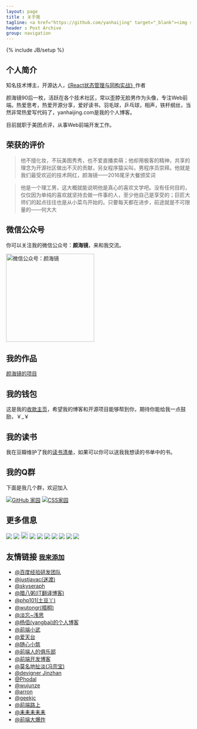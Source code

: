 ```yaml
---
layout: page
title : 关于我
tagline: <a href="https://github.com/yanhaijing" target="_blank"><img src="https://img.shields.io/badge/程序员-前端工程师-brightgreen.svg" alt="程序员-前端工程师"></a> <a href="/spring/" target="_blank"><img src="https://img.shields.io/badge/诗人-业余-blue.svg" alt="诗人-业余"></a>
header : Post Archive
group: navigation
---
```

{% include JB/setup %}

## 个人简介
知名技术博主，开源达人，[《React状态管理与同构实战》](https://item.jd.com/12403508.html)作者

颜海镜90后一枚，活跃在各个技术社区，常以歪脖无脸男作为头像，专注Web前端。热爱思考，热爱开源分享，爱好读书，羽毛球，乒乓球，相声，铁杆纲丝，当然非常热爱写代码了，yanhaijing.com是我的个人博客。

目前就职于美团点评，从事Web前端开发工作。

## 荣获的评价
> 他不擅化妆，不玩美图秀秀，也不爱直播卖萌；他却用极客的精神，共享的理念为开源社区做出不灭的贡献，另女程序猿尖叫，男程序员崇拜。他就是我们最受欢迎的技术网红，颜海镜——2016尾牙大餐颁奖词

> 他是一个理工男，这大概就能说明他是真心的喜欢文学吧。没有任何目的，仅仅因为单纯的喜欢就坚持去做一件事的人，至少他自己是享受的；巨匠大师们的起点往往也是从小菜鸟开始的。只要每天都在进步，前途就是不可限量的——何大大

## 微信公众号
你可以关注我的微信公众号：**颜海镜**，来和我交流。

<img src="{{ HOME_PATH }}img/weixin-open.jpg" alt="微信公众号：颜海镜" width="240" height="240">

## 我的作品 
<a target="_blank" href="/myProject/" title="我的作品">颜海镜的项目</a>

## 我的钱包
这是我的[收款主页](/mywallet/)，希望我的博客和开源项目能够帮到你，期待你能给我一点鼓励，￥_￥

## 我的读书
我在豆瓣维护了我的[读书清单](https://book.douban.com/people/yanhaijing/)，如果可以你可以送我我想读的书单中的书。

## 我的Q群 
下面是我几个群，欢迎加入

<a target="_blank" href="http://url.cn/OZZ7bw" rel="nofollow"><img border="0" src="//pub.idqqimg.com/wpa/images/group.png" alt="GitHub 家园" title="GitHub 家园"></a>
<a target="_blank" href="http://url.cn/OXkoEC" rel="nofollow"><img border="0" src="//pub.idqqimg.com/wpa/images/group.png" alt="CSS家园" title="CSS家园"></a>

## 更多信息
<a href="https://github.com/yanhaijing" title="我在GitHub" target="_blank"><img src="{{ HOME_PATH }}img/auth-github.png"></a>
<a href="http://weibo.com/yanhaijing1234" title="我在微博" target="_blank" rel="nofollow"><img src="{{ HOME_PATH }}img/auth-weibo.png"></a>
<a href="https://juejin.im/user/56848f1d60b2fa064c24a4fd" title="我在掘金" target="_blank" rel="nofollow"><img src="{{ HOME_PATH }}img/juejin.png" width="20" height="20"></a>
<a href="https://twitter.com/yanhaijing" title="我在推特" target="_blank" rel="nofollow"><img src="{{ HOME_PATH }}img/twitter.png"></a>
<a href="http://www.douban.com/people/yanhaijing/" title="我在豆瓣" target="_blank" rel="nofollow"><img src="{{ HOME_PATH }}img/auth-douban.png"></a>
<a href="http://www.ituring.com.cn/users/121364" title="我在图灵" target="_blank" rel="nofollow"><img src="{{ HOME_PATH }}img/turing.jpg"></a>
<a href="https://www.zhihu.com/people/yanhaijing" title="我在知乎" target="_blank" rel="nofollow"><img src="{{ HOME_PATH }}img/zhihu.jpg"></a>
<a href="http://www.jianshu.com/users/63a87c3a4c79/timeline" title="我在简书" target="_blank" rel="nofollow"><img src="{{ HOME_PATH }}img/jianshu.jpg"></a>
<a href="https://segmentfault.com/u/yanhaijing" title="我在segmentfault" target="_blank" rel="nofollow"><img src="{{ HOME_PATH }}img/segmentfault.jpg"></a>
<a href="http://stackoverflow.com/users/2681005/yanhaijing" title="我在stackoverflow" target="_blank" rel="nofollow"><img src="{{ HOME_PATH }}img/stackoverflow.jpg"></a>

## 友情链接 <small><a href="https://github.com/yanhaijing/yanhaijing.github.com/edit/master/yan_about.md" target="_blank">我来添加</a></small>

- <a href="https://exp-team.github.io/" target="_blank">@百度经验研发团队</a>
- <a href="http://justjavac.com/" target="_blank">@justjavac(迷渡)</a>
- <a href="http://skyseraph.com/" target="_blank">@skyseraph</a>
- <a href="http://www.labazhou.net/" target="_blank">@腊八粥(IT翻译博客)</a>
- <a href="http://www.php101.cn/" target="_blank">@php101(土豆丫)</a>
- <a href="http://www.wutongr.com/" target="_blank">@wutongr(梧桐)</a>
- <a href="http://www.ido321.com/" target="_blank">@淡忘~浅思</a>
- <a href="http://www.yangbai.me/" target="_blank">@杨佰(yangbai)的个人博客</a>
- <a href="https://xuexb.com/" target="_blank">@前端小武</a>
- <a href="http://www.aitiantai.com/" target="_blank">@爱天台</a>
- <a href="http://jser.it/" target="_blank">@随心小筑</a>
- <a href="http://f2er.club/" target="_blank">@前端人的俱乐部</a>
- <a href="http://caibaojian.com/" target="_blank">@前端开发博客</a>
- <a href="http://www.fzb.me/" target="_blank">@莫名地扯淡(冯宗宝)</a>
- <a href="http://jinzhan.me/" target="_blank">@devigner Jinzhan</a>
- <a href="https://www.phodal.com/" target="_blank">@Phodal</a>
- <a href="https://wujunze.com/" target="_blank">@wujunze</a>
- <a href="https://omeme.me/" target="_blank">@arron</a>
- <a href="https://www.geekjc.com" target="_blank">@geekjc</a>
- <a href="http://refined-x.com" target="_blank">@前端路上</a>
- <a href="https://blog.weechang.xyz" target="_blank">@耒耒耒耒耒</a>
- <a href="https://alili.tech" target="_blank">@前端大爆炸</a>
